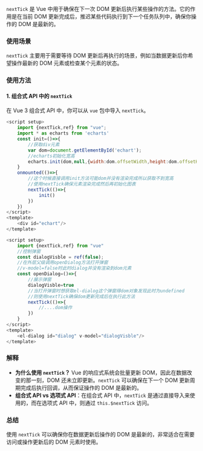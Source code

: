`nextTick` 是 Vue 中用于确保在下一次 DOM 更新后执行某些操作的方法。它的作用是在当前 DOM 更新完成后，推迟某些代码执行到下一个任务队列中，确保你操作的 DOM 是最新的。

### 使用场景
`nextTick` 主要用于需要等待 DOM 更新后再执行的场景，例如当数据更新后你希望操作最新的 DOM 元素或检查某个元素的状态。

### 使用方法

#### 1. **组合式 API 中的 `nextTick`**
在 Vue 3 组合式 API 中，你可以从 `vue` 包中导入 `nextTick`。

```javascript
<script setup>
	import {nextTick,ref} from "vue";
	import * as echarts from 'echarts'
	const init=()=>{
        //获取div元素
        var dom=document.getElementById('echart');
        //echarts初始化宽高
        echarts.init(dom,null,{width:dom.offsetWidth,height:dom.offsetHeight})
    }
    onmounted(()=>{
        //这个时候直接调用init方法可能dom并没有渲染完成所以获取不到宽高
        //使用nextTick确保元素渲染完成然后再初始化图表
        nextTick(()=>{
            init()
        })
    })
</script>
<template>
	<div id="echart"/>    
</template>
```



```javascript
<script setup>
	import {nextTick,ref} from "vue"
	//控制弹窗
	const dialogVisble = ref(false);
	//在外层父级调用openDialog方法打开弹窗
	//v-model=false时此时dialog并没有渲染到dom元素
	const openDialog=()=>{
		//展示弹窗
        dialogVisble=true
        //当打开弹窗时想获取el-dialog这个弹窗得dom对象发现此时为undefined
  		//则使用nextTick确保dom更新完成后在执行此方法
        nextTick(()=>{
            //....dom操作
        })
    }
</script>
<template>
	<el-dialog id="dialog" v-model="dialogVisble"/>    
</template>
```

### 解释

- **为什么使用 `nextTick`？** Vue 的响应式系统会批量更新 DOM，因此在数据改变的那一刻，DOM 还未立即更新。`nextTick` 可以确保在下一个 DOM 更新周期完成后执行回调，从而保证操作的 DOM 是最新的。
- **组合式 API vs 选项式 API**：在组合式 API 中，`nextTick` 是通过直接导入来使用的，而在选项式 API 中，则通过 `this.$nextTick` 访问。

### 总结
使用 `nextTick` 可以确保你在数据更新后操作的 DOM 是最新的，非常适合在需要访问或操作更新后的 DOM 元素时使用。